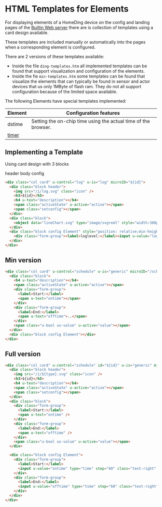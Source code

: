 # HTML Templates for Elements

  For displaying elements of a HomeDing device on the config and landing pages of the [Builtin Web server](/concepts/paper04.md) there are is collection of templates using a card design available.

These templates are included manually or automatically into the pages when a corresponding element is configured.

There are 2 versions of these templates available:

* Inside the file `ding-templates.htm` all implemented templates can be found that support visualization and configuration of the elements.
*  Inside the fie `min-templates.htm` some templates can be found that visualize the elements that can typically be found in sensor and actor devices that us only 1MByte of flash ram. They do not all support configuration because of the limited space available.

The following Elements have special templates implemented:

| Element                 | Configuration features                                         |
| ----------------------- | -------------------------------------------------------------- |
| dstime                  | Setting the on-chip time using the actual time of the browser. |
| [timer](elements/timer.md) |


## Implementing a Template

Using card design with 3 blocks

header
body
config

```HTML
<div class="col card" u-control="log" u-is="log" microID="${id}">
  <div class="block header">
    <img src="/i/log.svg" class="icon" />
    <h3>${id}</h3>
    <h4 u-text="description"></h4>
    <span class="activeState" u-active="active"></span>
    <span class="setconfig"></span>
  </div>
  <div class="block">
    <object data="lineChart.svg" type="image/svg+xml" style="width:360px;height:136px"></object>
  </div>
  <div class="block config Element" style="position: relative;min-height: 5rem">
    <div class="form-group"><label>loglevel:</label><input u-value="loglevel" /></div>
  </div>
</div>
```

## Min version

```HTML
<div class="col card" u-control="schedule" u-is="generic" microID="/schedule/0">
  <div class="block">
    <h4 u-text="description"></h4>
    <span class="activeState" u-active="active"></span>
    <div class="form-group">
      <label>Start:</label>
      <span u-text="ontime"></span>
    </div>
    <div class="form-group">
      <label>End:</label>
      <span u-text="offtime">..</span>
    </div>
    <span class="u-bool ux-value" u-active="value"></span>
  </div>
  <div class="block config Element"></div>
</div>
```

## Full version

```HTML
<div class="col card" u-control="schedule" id="${id}" u-is="generic" microID="${id}">
  <div class="block header">
    <img src="/i/${type}.svg" class="icon" />
    <h3>${id}</h3>
    <h4 u-text="description"></h4>
    <span class="activeState" u-active="active"></span>
    <span class="setconfig"></span>
  </div>
  <div class="block">
    <div class="form-group">
      <label>Start:</label>
      <span u-text="ontime" />
    </div>
    <div class="form-group">
      <label>End:</label>
      <span u-text="offtime" />
    </div>
    <span class="u-bool ux-value" u-active="value"></span>
  </div>

  <div class="block config Element">
    <div class="form-group">
      <label>Start:</label>
      <input u-value="ontime" type="time" step="60" class="text-right" style="width:6em;padding-right:0.2em" />
    </div>
    <div class="form-group">
      <label>End:</label>
      <input u-value="offtime" type="time" step="60" class="text-right" style="width:6em;padding-right:0.2em" />
    </div>
  </div>
</div>
```
